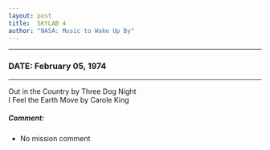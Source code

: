 ```yaml
---
layout: post
title:  SKYLAB 4
author: "NASA: Music to Wake Up By"
---
```


----
### DATE: February 05, 1974
----
Out in the Country by Three Dog Night<br />I Feel the Earth Move by Carole King

##### Comment:
* No mission comment
